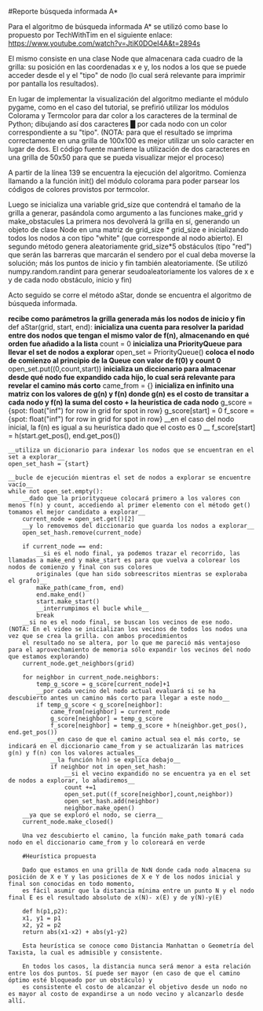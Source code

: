 #Reporte búsqueda informada A*

Para el algoritmo de búsqueda informada A* se utilizó como base lo propuesto por TechWithTim en el siguiente enlace: https://www.youtube.com/watch?v=JtiK0DOeI4A&t=2894s

El mismo consiste en una clase Node que almacenara cada cuadro de la grilla: su posición en las coordenadas x e y, los nodos a los que se puede acceder desde el y el "tipo" de nodo
(lo cual será relevante para imprimir por pantalla los resultados).

En lugar de implementar la visualización del algoritmo mediante el módulo pygame, como en el caso del tutorial, se prefirió utilizar los módulos Colorama y Termcolor para dar color a los
caracteres de la terminal de Python; dibujando así dos caracteres █ por cada nodo con un color correspondiente a su "tipo". (NOTA: para que el resultado se imprima correctamente en 
una grilla de 100x100 es mejor utilizar un solo caracter en lugar de dos. El código fuente mantiene la utilización de dos caracteres en una grilla de 50x50 para que se pueda visualizar
mejor el proceso)

A partir de la línea 139 se encuentra la ejecución del algoritmo. Comienza llamando a la función init() del módulo colorama para poder parsear los códigos de colores provistos por
termcolor.

Luego se inicializa una variable grid_size que contendrá el tamaño de la grilla a generar, pasándola como argumento a las funciones make_grid y make_obstacules
La primera nos devolverá la grilla en sí, generando un objeto de clase Node en una matriz de grid_size * grid_size e inicializando todos los nodos a con tipo "white" (que corresponde al
nodo abierto). El segundo método genera aleatoriamente grid_size*5 obstáculos (tipo "red") que serán las barreras que marcarán el sendero por el cual deba moverse la solución; más los 
puntos de inicio y fin también aleatoriamente. (Se utilizó numpy.random.randint para generar seudoaleatoriamente los valores de x e y de cada nodo obstáculo, inicio y fin)

Acto seguido se corre el método aStar, donde se encuentra el algoritmo de búsqueda informada.

__recibe como parámetros la grilla generada más los nodos de inicio y fin__
def aStar(grid, start, end):
	__inicializa una cuenta para resolver la paridad entre dos nodos que tengan el mismo valor de f(n), almacenando en qué orden fue añadido a la lista__
    count = 0
	__inicializa una PriorityQueue para llevar el set de nodos a explorar__
    open_set = PriorityQueue()
	__coloca el nodo de comienzo al principio de la Queue con valor de f(0) y count 0__
    open_set.put((0,count,start))
	__inicializa un diccionario para almacenar desde qué nodo fue expandido cada hijo, lo cual será relevante para revelar el camino más corto__
    came_from = {}
	__inicializa en infinito una matriz con los valores de g(n) y f(n) donde g(n) es el costo de transitar a cada nodo y f(n) la suma del costo +  la heurística de cada nodo__
    g_score = {spot: float("inf") for row in grid for spot in row}
    g_score[start] = 0
    f_score = {spot: float("inf") for row in grid for spot in row}
	__en el caso del nodo inicial, la f(n) es igual a su heurística dado que el costo es 0 __
    f_score[start] = h(start.get_pos(), end.get_pos())

	__utiliza un dicionario para indexar los nodos que se encuentran en el set a explorar__
    open_set_hash = {start}

	__bucle de ejecución mientras el set de nodos a explorar se encuentre vacío__
    while not open_set.empty():
		__dado que la priorityqueue colocará primero a los valores con menos f(n) y count, accediendo al primer elemento con el método get() tomamos el mejor candidato a explorar__
        current_node = open_set.get()[2]
		__y lo removemos del diccionario que guarda los nodos a explorar__
        open_set_hash.remove(current_node)

        if current_node == end:
			__si es el nodo final, ya podemos trazar el recorrido, las llamadas a make_end y make_start es para que vuelva a colorear los nodos de comienzo y final con sus colores
			originales (que han sido sobreescritos mientras se exploraba el grafo)__
            make_path(came_from, end)
            end.make_end()
            start.make_start()
			__interrumpimos el bucle while__
            break
		__si no es el nodo final, se buscan los vecinos de ese nodo. (NOTA: En el video se inicializan los vecinos de todos los nodos una vez que se crea la grilla. con ambos procedimientos
		el resultado no se altera, por lo que me pareció más ventajoso para el aprovechamiento de memoria sólo expandir los vecinos del nodo que estamos explorando)
        current_node.get_neighbors(grid)
		
        for neighbor in current_node.neighbors:
            temp_g_score = g_score[current_node]+1
			__por cada vecino del nodo actual evaluará si se ha descubierto antes un camino más corto para llegar a este nodo__
            if temp_g_score < g_score[neighbor]:
                came_from[neighbor] = current_node
                g_score[neighbor] = temp_g_score
                f_score[neighbor] = temp_g_score + h(neighbor.get_pos(), end.get_pos())
				__en caso de que el camino actual sea el más corto, se indicará en el diccionario came_from y se actualizarán las matrices g(n) y f(n) con los valores actuales__
				__la función h(n) se explica debajo__
                if neighbor not in open_set_hash:
					__si el vecino expandido no se encuentra ya en el set de nodos a explorar, lo añadiremos__
                    count +=1
                    open_set.put((f_score[neighbor],count,neighbor))
                    open_set_hash.add(neighbor)
                    neighbor.make_open()
        __ya que se exploró el nodo, se cierra__
        current_node.make_closed()
		
		Una vez descubierto el camino, la función make_path tomará cada nodo en el diccionario came_from y lo coloreará en verde
		
		#Heurística propuesta
		
		Dado que estamos en una grilla de NxN donde cada nodo almacena su posición de X e Y y las posiciones de X e Y de los nodos inicial y final son conocidas en todo momento,
		es fácil asumir que la distancia mínima entre un punto N y el nodo final E es el resultado absoluto de x(N)- x(E) y de y(N)-y(E)
		
		def h(p1,p2):
		x1, y1 = p1
		x2, y2 = p2
		return abs(x1-x2) + abs(y1-y2)
		
		Esta heurística se conoce como Distancia Manhattan o Geometría del Taxista, la cual es admisible y consistente.
		
		En todos los casos, la distancia nunca será menor a esta relación entre los dos puntos. Sí puede ser mayor (en caso de que el camino óptimo esté bloqueado por un obstáculo) y
		es consistente el costo de alcanzar el objetivo desde un nodo no es mayor al costo de expandirse a un nodo vecino y alcanzarlo desde allí. 


